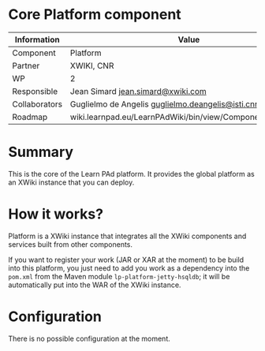 Core Platform component
=======================

Information   | Value
------------- | --------
Component     | Platform
Partner       | XWIKI, CNR
WP            | 2
Responsible   | Jean Simard <jean.simard@xwiki.com>
Collaborators | Guglielmo de Angelis <guglielmo.deangelis@isti.cnr.it>
Roadmap       | wiki.learnpad.eu/LearnPAdWiki/bin/view/Components/Template

# Summary
This is the core of the Learn PAd platform.  It provides the global platform as
an XWiki instance that you can deploy.

# How it works?
Platform is a XWiki instance that integrates all the XWiki components and
services built from other components.

If you want to register your work (JAR or XAR at the moment) to be build into
this platform, you just need to add you work as a dependency into the `pom.xml`
from the Maven module `lp-platform-jetty-hsqldb`; it will be automatically put
into the WAR of the XWiki instance.

# Configuration
There is no possible configuration at the moment.
